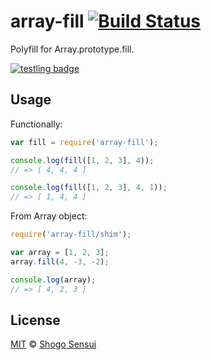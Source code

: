 # array-fill [![Build Status](https://travis-ci.org/1000ch/array-fill.svg?branch=master)](https://travis-ci.org/1000ch/array-fill)

Polyfill for Array.prototype.fill.

[![testling badge](https://ci.testling.com/1000ch/array-fill.png)](https://ci.testling.com/1000ch/array-fill)

## Usage

Functionally:

```javascript
var fill = require('array-fill');

console.log(fill([1, 2, 3], 4));
// => [ 4, 4, 4 ]

console.log(fill([1, 2, 3], 4, 1));
// => [ 1, 4, 4 ]
```

From Array object:

```javascript
require('array-fill/shim');

var array = [1, 2, 3];
array.fill(4, -3, -2);

console.log(array);
// => [ 4, 2, 3 ]
```

## License

[MIT](https://1000ch.mit-license.org) © [Shogo Sensui](https://github.com/1000ch)
